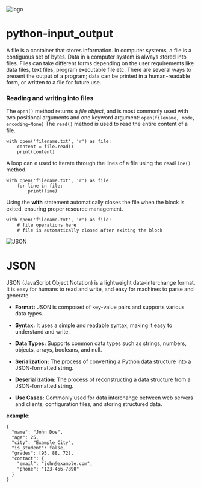 ![logo](https://i.morioh.com/2020/04/11/02e4f4ae6ba3.jpg)

# python-input_output
A file is a container that stores information. In computer systems, a file is a contiguous set of bytes. Data in a computer system is always stored into files. Files can take different forms depending on the user requirements like data files, text files, program executable file etc.
There are several ways to present the output of a program; data can be printed in a human-readable form, or written to a file for future use.

### Reading and writing into files
The ```open()``` method returns a *file object*, and is most commonly used with two positional arguments and one keyword argument: ```open(filename, mode, encoding=None)```
The ```read()``` method is used to read the entire content of a file.
```
with open('filename.txt', 'r') as file:
    content = file.read()
    print(content)
```
A loop can e used to iterate through the lines of a file using the ```readline()``` method.
```
with open('filename.txt', 'r') as file:
    for line in file:
        print(line)

```
Using the **with** statement automatically closes the file when the block is exited, ensuring proper resource management.

```
with open('filename.txt', 'r') as file:
    # file operations here
    # file is automatically closed after exiting the block

```

![JSON](https://i.morioh.com/2020/04/11/02e4f4ae6ba3.jpg)

# JSON
JSON (JavaScript Object Notation) is a lightweight data-interchange format. It is easy for humans to read and write, and easy for machines to parse and generate.
- **Format:** JSON is composed of key-value pairs and supports various data types.

- **Syntax:** It uses a simple and readable syntax, making it easy to understand and write.

- **Data Types:** Supports common data types such as strings, numbers, objects, arrays, booleans, and null.

- **Serialization:** The process of converting a Python data structure into a JSON-formatted string.

- **Deserialization:** The process of reconstructing a data structure from a JSON-formatted string.

- **Use Cases:** Commonly used for data interchange between web servers and clients, configuration files, and storing structured data.

**example:**
```
{
  "name": "John Doe",
  "age": 25,
  "city": "Example City",
  "is_student": false,
  "grades": [95, 88, 72],
  "contact": {
    "email": "john@example.com",
    "phone": "123-456-7890"
  }
}

```
